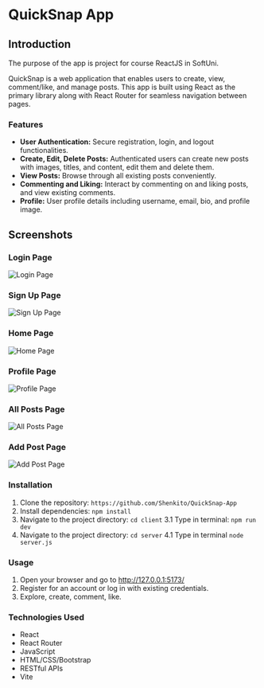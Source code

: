 # QuickSnap App

## Introduction

The purpose of the app is project for course ReactJS in SoftUni.

QuickSnap is a web application that enables users to create, view, comment/like, and manage posts. This app is built using React as the primary library along with React Router for seamless navigation between pages.


### Features

- **User Authentication:** Secure registration, login, and logout functionalities.
- **Create, Edit, Delete Posts:** Authenticated users can create new posts with images, titles, and content, edit them and delete them.
- **View Posts:** Browse through all existing posts conveniently.
- **Commenting and Liking:** Interact by commenting on and liking posts, and view existing comments.
- **Profile:** User profile details including username, email, bio, and profile image.

## Screenshots

### Login Page
![Login Page](https://i.ibb.co/Y7Hk4dt/Quick-Snap-App-Login-Page.png)

### Sign Up Page
![Sign Up Page](https://i.ibb.co/3zX058L/Quick-Snap-App-Signup-Page.png)

### Home Page
![Home Page](https://i.ibb.co/dmdbqsB/Quick-Snap-App-Home-Page.png)

### Profile Page
![Profile Page](https://i.ibb.co/Z2Zbp6Y/Quick-Snap-App-Profile-Page.png)

### All Posts Page
![All Posts Page](https://i.ibb.co/MnvVmnb/Quick-Snap-App-All-Posts-Page.png)

### Add Post Page
![Add Post Page](https://i.ibb.co/K5WjRgk/Quick-Snap-App-Add-Post-Page.png)


### Installation

1. Clone the repository: `https://github.com/Shenkito/QuickSnap-App`
2. Install dependencies: `npm install`
3. Navigate to the project directory: `cd client`
3.1 Type in terminal: `npm run dev`
4. Navigate to the project directory: `cd server`
4.1 Type in terminal `node server.js`

### Usage

1. Open your browser and go to http://127.0.0.1:5173/
2. Register for an account or log in with existing credentials.
3. Explore, create, comment, like.

### Technologies Used

- React
- React Router
- JavaScript
- HTML/CSS/Bootstrap
- RESTful APIs
- Vite
